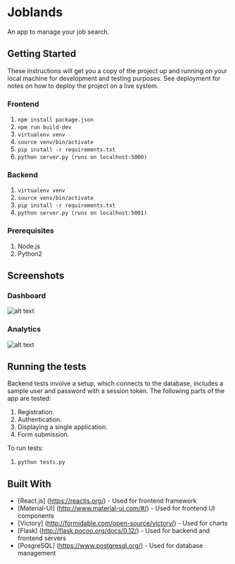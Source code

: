 # Joblands
An app to manage your job search.

## Getting Started

These instructions will get you a copy of the project up and running on your local machine for development and testing purposes. See deployment for notes on how to deploy the project on a live system.

### Frontend

1. `npm install package.json`
2. `npm run build-dev`
3. `virtualenv venv`
4. `source venv/bin/activate`
5. `pip install -r requirements.txt`
6. `python server.py (runs on localhost:5000)`

### Backend

1. `virtualenv venv`
2. `source venv/bin/activate`
3. `pip install -r requirements.txt`
4. `python server.py (runs on localhost:5001)`

### Prerequisites

1. Node.js
2. Python2

## Screenshots

### Dashboard

![alt text](https://raw.githubusercontent.com/parulbaweja/jobs/master/images/Dashboard.jpg)

### Analytics

![alt text](https://raw.githubusercontent.com/parulbaweja/jobs/master/images/Analytics.jpg)

## Running the tests

Backend tests involve a setup, which connects to the database, includes a sample user and password with a session token. The following parts of the app are tested:
1. Registration.
2. Authentication.
3. Displaying a single application.
3. Form submission.

To run tests:
1. `python tests.py`

## Built With

* [React.js] (https://reactjs.org/) - Used for frontend framework
* [Material-UI] (http://www.material-ui.com/#/) - Used for frontend UI components
* [Victory] (http://formidable.com/open-source/victory/) - Used for charts
* [Flask] (http://flask.pocoo.org/docs/0.12/) - Used for backend and frontend servers
* [PosgreSQL] (https://www.postgresql.org/) - Used for database management
